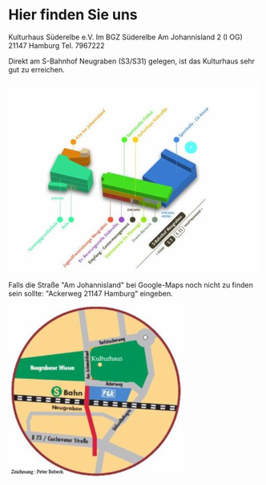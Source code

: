 # Hier finden Sie uns

Kulturhaus Süderelbe e.V. 
Im BGZ Süderelbe 
Am Johannisland 2 (I OG) 
21147 Hamburg 
Tel. 7967222

Direkt am S-Bahnhof Neugraben (S3/S31) gelegen, ist das Kulturhaus sehr
gut zu erreichen.

![](resources/_wsb_501x379_Wegeleit+Am+Johannisl++KH.jpg)

Falls die Straße "Am Johannisland" bei Google-Maps noch nicht zu finden
sein sollte: "Ackerweg 21147 Hamburg" eingeben.

![](resources/_wsb_347x331_AnfSkizze.jpg)
